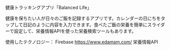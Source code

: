 健康トラッキングアプリ「Balanced Life」

健康を保ちたい人が日々のご飯を記録するアプリです。カレンダーの日にちをタップして日記のように内容を入力できます。食べたご飯の栄養を簡単にスライダーで設定して、栄養情報APIを使った栄養検索ツールもあります。

使用したテクノロジー：
Firebase
https://www.edamam.com/ 栄養情報API